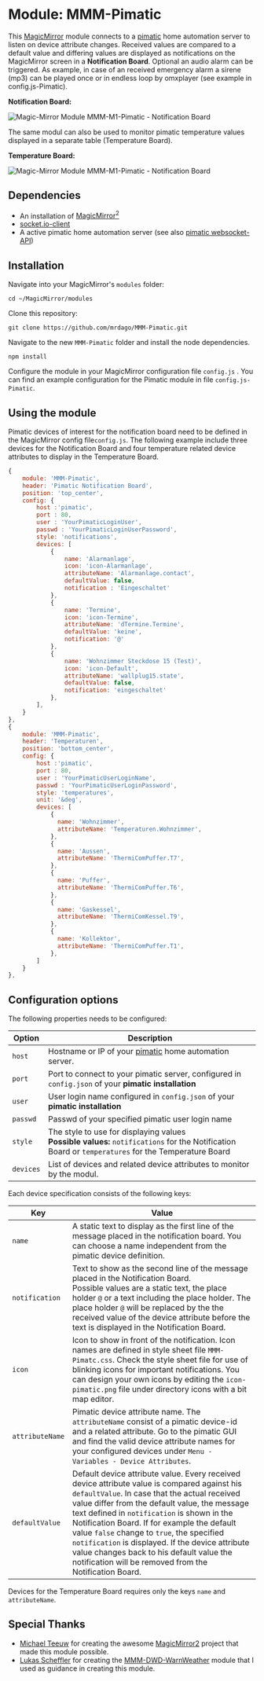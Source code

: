# Module: MMM-Pimatic
This [MagicMirror](https://github.com/MichMich/MagicMirror) module connects to a [pimatic](https://pimatic.org/) home automation server to listen on device attribute changes. Received values are compared to a default value and differing values are displayed as notifications on the MagicMirror screen in a **Notification Board**. Optional an audio alarm can be triggered. As example, in case of an received emergency alarm a sirene (mp3) can be played once or in endless loop by omxplayer (see example in config.js-Pimatic).<br>

**Notification Board:**

![Magic-Mirror Module MMM-M1-Pimatic - Notification Board](https://github.com/mrdago/MMM-Pimatic/blob/master/NotificationBoard.PNG?raw=true)

The same modul can also be used to monitor pimatic temperature values displayed in a separate table (Temperature Board).

**Temperature Board:**

![Magic-Mirror Module MMM-M1-Pimatic - Notification Board](https://github.com/mrdago/MMM-Pimatic/blob/master/Temperatures.JPG?raw=true)
## Dependencies
- An installation of [MagicMirror<sup>2</sup>](https://github.com/MichMich/MagicMirror)
- [socket.io-client](https://www.npmjs.com/package/socket.io-client)
- A active pimatic home automation server (see also [pimatic websocket-API](https://pimatic.org/guide/api/))


## Installation

Navigate into your MagicMirror's `modules` folder:
```
cd ~/MagicMirror/modules
```

Clone this repository:
```
git clone https://github.com/mrdago/MMM-Pimatic.git
```

Navigate to the new `MMM-Pimatic` folder and install the node dependencies.
```
npm install
```

Configure the module in your MagicMirror configuration file `config.js` . You can find an example configuration for the Pimatic module in file `config.js-Pimatic`.

## Using the module

Pimatic devices of interest for the notification board need to be defined in the MagicMirror config file``config.js``. The following example include three devices for the Notification Board and four temperature related device attributes to display in the Temperature Board.
```javascript
{
    module: 'MMM-Pimatic',
    header: 'Pimatic Notification Board',
    position: 'top_center',
    config: {
        host :'pimatic',
        port : 80,
        user : 'YourPimaticLoginUser',
        passwd : 'YourPimaticLoginUserPassword',
        style: 'notifications',
        devices: [
            { 
                name: 'Alarmanlage',
                icon: 'icon-Alarmanlage',
                attributeName: 'Alarmanlage.contact',
                defaultValue: false,
                notification : 'Eingeschaltet'
            },
            {
                name: 'Termine',
                icon: 'icon-Termine',
                attributeName: 'dTermine.Termine',
                defaultValue: 'keine',
                notification: '@'
            },
            {
                name: 'Wohnzimmer Steckdose 15 (Test)',
                icon: 'icon-Default',
                attributeName: 'wallplug15.state',
                defaultValue: false,
                notification: 'eingeschaltet'
            },                    
        ],
    }
},    
{
    module: 'MMM-Pimatic',
    header: 'Temperaturen',
    position: 'bottom_center',
    config: {
        host :'pimatic',
        port : 80,
        user : 'YourPimaticUserLoginName',
        passwd : 'YourPimaticUserLoginPassword',
        style: 'temperatures',
        unit: '&deg',
        devices: [
            {
              name: 'Wohnzimmer',
              attributeName: 'Temperaturen.Wohnzimmer',
            },
            { 
              name: 'Aussen',
              attributeName: 'ThermiComPuffer.T7',
            },                     
            {
              name: 'Puffer',
              attributeName: 'ThermiComPuffer.T6',
            },
            {
              name: 'Gaskessel',
              attributeName: 'ThermiComKessel.T9',
            },                    
            { 
              name: 'Kollektor',
              attributeName: 'ThermiComPuffer.T1',
            },
        ]
    }
},
```

## Configuration options

The following properties needs to be configured:

|Option|Description|
|---|---|
|``host``|Hostname or IP of your [pimatic](https://pimatic.org/) home automation server.|
|``port``|Port to connect to your pimatic server, configured in ``config.json`` of your **pimatic installation**|
|``user``|User login name configured in ``config.json`` of your **pimatic installation**|
|``passwd``|Passwd of your specified pimatic user login name|
|``style``|The style to use for displaying values<br>**Possible values:**  ``notifications`` for the Notification Board or  ``temperatures`` for the Temperature Board|
|``devices``| List of devices and related device attributes to monitor by the modul.|

Each device specification consists of the following keys:

|Key|Value|
|---|---|
|``name``|A static text to display as the first line of the message placed in the notification board. You can choose a name independent from the pimatic device definition.|
|``notification``|Text to show as the second line of the message placed in the Notification Board.<br>Possible values are a static text, the place holder `@` or a text including the place holder. The place holder `@` will be replaced by the the received value of the device attribute before the text is displayed in the Notification Board.|
|``icon``|Icon to show in front of the notification. Icon names are defined in style sheet file `MMM-Pimatc.css`. Check the style sheet file for use of blinking icons for important notifications. You can design your own icons by editing the `icon-pimatic.png` file under directory icons with a bit map editor.|
|``attributeName``|Pimatic device attribute name. The `attributeName` consist of a pimatic device-id and a related attribute. Go to the pimatic GUI and find the valid device attribute names for your configured devices under `Menu - Variables - Device Attributes`.|
|``defaultValue``|Default device attribute value. Every received device attribute value is compared against his `defaultValue`. In case that the actual received value differ from the default value, the message text defined in `notification` is shown in the Notification Board. If for example the default value `false` change to `true`, the specified `notification` is displayed. If the device attribute value changes back to his default value the notification will be removed from the Notification Board.|

Devices for the Temperature Board requires only the keys ``name`` and ``attributeName``.

## Special Thanks
- [Michael Teeuw](https://github.com/MichMich) for creating the awesome [MagicMirror2](https://github.com/MichMich/MagicMirror/tree/develop) project that made this module possible.
- [Lukas Scheffler](https://github.com/LukeSkywalker92) for creating the [MMM-DWD-WarnWeather](https://github.com/LukeSkywalker92/MMM-DWD-WarnWeather) module that I used as guidance in creating this module.
